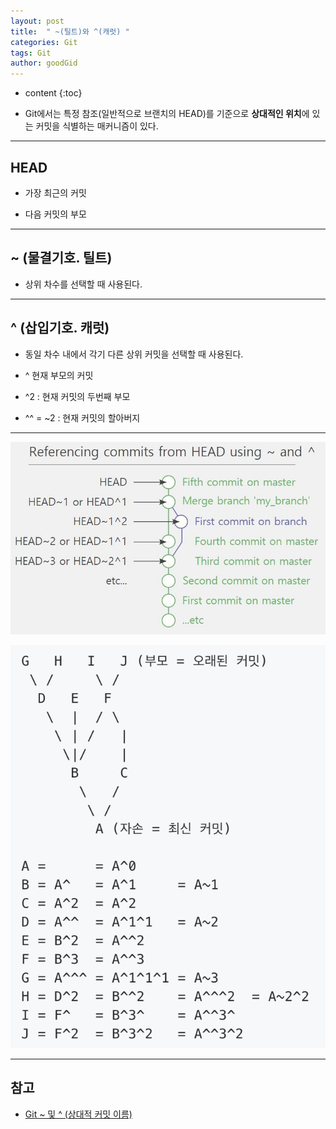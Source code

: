 ```yaml
---
layout: post
title:  " ~(틸트)와 ^(캐럿) "
categories: Git
tags: Git
author: goodGid
---
```

* content
{:toc}

* Git에서는 특정 참조(일반적으로 브랜치의 HEAD)를 기준으로 **상대적인 위치**에 있는 커밋을 식별하는 매커니즘이 있다.










---

## HEAD

* 가장 최근의 커밋

* 다음 커밋의 부모

---

## ~ (물결기호. 틸트)

* 상위 차수를 선택할 때 사용된다.

---

## ^ (삽입기호. 캐럿)

* 동일 차수 내에서 각기 다른 상위 커밋을 선택할 때 사용된다.

* ^ 현재 부모의 커밋 

* ^2 : 현재 커밋의 두번째 부모

* ^^ = ~2 : 현재 커밋의 할아버지 


---


![](/assets/img/posts/git_tilt_and_Caret_1.png)

![](/assets/img/posts/git_tilt_and_Caret_2.png)



---

## 참고

* [Git ~ 및 ^ (상대적 커밋 이름)](http://donggov.tistory.com/43)
